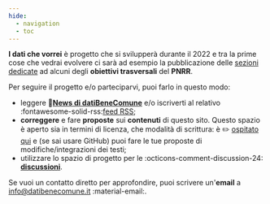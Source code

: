 ```yaml
---
hide:
  - navigation
  - toc
---
```


**I dati che vorrei** è progetto che si svilupperà durante il 2022 e tra la prime cose che vedrai evolvere ci sarà ad esempio la pubblicazione delle [sezioni dedicate](/dati-che-vorrei/prossimamente/) ad alcuni degli **obiettivi trasversali** del **PNRR**.

Per seguire il progetto e/o parteciparvi, puoi farlo in questo modo:

- leggere 📣[**News di datiBeneComune**](https://www.datibenecomune.it/notizie/) e/o iscriverti al relativo :fontawesome-solid-rss:[feed RSS](https://www.datibenecomune.it/feed/);
- **correggere** e fare **proposte** sui **contenuti** di questo sito. Questo spazio è aperto sia in termini di licenza, che modalità di scrittura: è ✏️ [ospitato qui](https://github.com/ondata/i-dati-che-vorrei/) e (se sai usare GitHub) puoi fare le tue proposte di modifiche/integrazioni dei testi;
- utilizzare lo spazio di progetto per le :octicons-comment-discussion-24: [**discussioni**](https://github.com/ondata/i-dati-che-vorrei/discussions).


Se vuoi un contatto diretto per approfondire, puoi scrivere un'**email** a [info@datibenecomune.it](mailto:info@datibenecomune.it) :material-email:.
